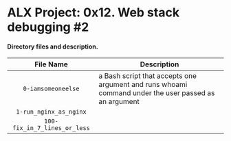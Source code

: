 # ALX Project: 0x12. Web stack debugging #2
#### Directory files and description.
|File Name  |Description  |
|:-----------:|----------------------|
| `0-iamsomeoneelse` |a Bash script that accepts one argument and runs whoami command under the user passed as an argument|
| `1-run_nginx_as_nginx` ||
| `100-fix_in_7_lines_or_less` ||
